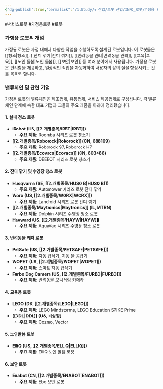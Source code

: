 ```yaml
---
{"dg-publish":true,"permalink":"/1.Study/★ 산업/로봇 산업/INFO_로봇/가정용 로봇/","created":"2024-11-20T21:02:28.013+09:00","updated":"2025-06-03T20:07:20.125+09:00"}
---
```


#서비스로봇 #가정용로봇 #로봇 

### 가정용 로봇의 개념

가정용 로봇은 가정 내에서 다양한 작업을 수행하도록 설계된 로봇입니다. 이 로봇들은 [[청소\|청소]], [[잔디 깎기\|잔디 깎기]], [[반려동물 관리\|반려동물 관리]], [[교육\|교육]], [[노인 돌봄\|노인 돌봄]], [[보안\|보안]] 등 여러 분야에서 사용됩니다. 가정용 로봇은 편리함을 제공하고, 일상적인 작업을 자동화하여 사용자의 삶의 질을 향상시키는 것을 목표로 합니다.

### 밸류체인 및 관련 기업

가정용 로봇의 밸류체인은 제조업체, 유통업체, 서비스 제공업체로 구성됩니다. 각 밸류체인 단계에 속한 대표 기업과 그들의 주요 제품을 아래에 정리했습니다.

#### 1. 실내 청소 로봇

- **iRobot (US, [[2.개별종목/IRBT\|IRBT]])**
    - **주요 제품**: Roomba 시리즈 로봇 청소기
- **[[2.개별종목/Roborock\|Roborock]] (CN, 688169)**
    - **주요 제품**: Roborock S7, Roborock H7
- **[[2.개별종목/Ecovacs\|Ecovacs]] (CN, 603486)**
    - **주요 제품**: DEEBOT 시리즈 로봇 청소기

#### 2. 잔디 깎기 및 수영장 청소 로봇

- **Husqvarna (SE, [[2.개별종목/HUSQ B\|HUSQ B]])**
    - **주요 제품**: Automower 시리즈 로봇 잔디 깎기
- **Worx (US, [[2.개별종목/WORX\|WORX]])**
    - **주요 제품**: Landroid 시리즈 로봇 잔디 깎기
- **[[2.개별종목/Maytronics\|Maytronics]] (IL, MTRN)**
    - **주요 제품**: Dolphin 시리즈 수영장 청소 로봇
- **Hayward (US, [[2.개별종목/HAYW\|HAYW]])**
    - **주요 제품**: AquaVac 시리즈 수영장 청소 로봇

#### 3. 반려동물 케어 로봇

- **PetSafe (US, [[2.개별종목/PETSAFE\|PETSAFE]])**
    - **주요 제품**: 자동 급식기, 자동 물 공급기
- **WOPET (US, [[2.개별종목/WOPET\|WOPET]])**
    - **주요 제품**: 스마트 자동 급식기
- **Furbo Dog Camera (US, [[2.개별종목/FURBO\|FURBO]])**
    - **주요 제품**: 반려동물 모니터링 카메라

#### 4. 교육용 로봇

- **LEGO (DK, [[2.개별종목/LEGO\|LEGO]])**
    - **주요 제품**: LEGO Mindstorms, LEGO Education SPIKE Prime
- **[[DDL\|DDL]] (US, 비상장)**
    - **주요 제품**: Cozmo, Vector

#### 5. 노인돌봄 로봇

- **ElliQ (US, [[2.개별종목/ELLIQ\|ELLIQ]])**
    - **주요 제품**: ElliQ 노인 돌봄 로봇

#### 6. 보안 로봇

- **Enabot (CN, [[2.개별종목/ENABOT\|ENABOT]])**
    - **주요 제품**: Ebo 보안 로봇